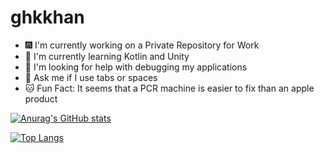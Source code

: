 # ghkkhan

- :fireworks: I'm currently working on a Private Repository for Work
- :palm_tree: I'm currently learning Kotlin and Unity
- :clap: I'm looking for help with debugging my applications
- :thought_balloon: Ask me if I use tabs or spaces
- :cat: Fun Fact: It seems that a PCR machine is easier to fix than an apple product

[![Anurag's GitHub stats](https://github-readme-stats.vercel.app/api?username=ghkkhan&theme=radical&?count_private=true)](https://github.com/anuraghazra/github-readme-stats)

[![Top Langs](https://github-readme-stats.vercel.app/api/top-langs/?username=ghkkhan&theme=radical&layout=compact&?count_private=true)](https://github.com/anuraghazra/github-readme-stats)
